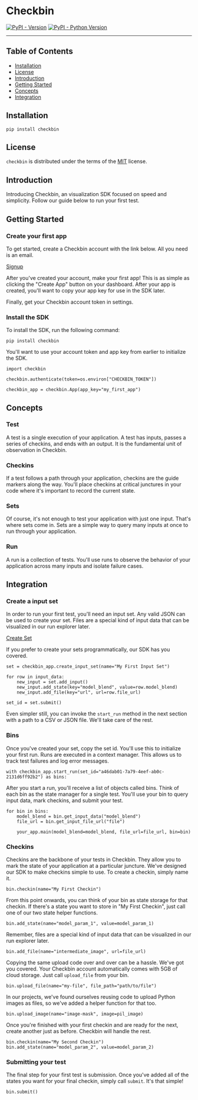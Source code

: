 # Checkbin

[![PyPI - Version](https://img.shields.io/pypi/v/checkbin.svg)](https://pypi.org/project/checkbin)
[![PyPI - Python Version](https://img.shields.io/pypi/pyversions/checkbin.svg)](https://pypi.org/project/checkbin)

---

## Table of Contents

- [Installation](#installation)
- [License](#license)
- [Introduction](#introduction)
- [Getting Started](#getting-started)
- [Concepts](#concepts)
- [Integration](#integration)

## Installation

```console
pip install checkbin
```

## License

`checkbin` is distributed under the terms of the [MIT](https://spdx.org/licenses/MIT.html) license.

## Introduction

Introducing Checkbin, an visualization SDK focused on speed and simplicity. Follow our guide below to run your first test.

## Getting Started

### Create your first app

To get started, create a Checkbin account with the link below. All you need is an email.

[Signup](https://app.checkbin.dev/signup)

After you've created your account, make your first app! This is as simple as clicking the "Create App" button on your dashboard. After your app is created, you'll want to copy your app key for use in the SDK later.

Finally, get your Checkbin account token in settings.

### Install the SDK

To install the SDK, run the following command:

```
pip install checkbin
```

You'll want to use your account token and app key from earlier to initialize the SDK.

```
import checkbin

checkbin.authenticate(token=os.environ["CHECKBIN_TOKEN"])

checkbin_app = checkbin.App(app_key="my_first_app")
```

## Concepts

### Test

A test is a single execution of your application. A test has inputs, passes a series of checkins, and ends with an output. It is the fundamental unit of observation in Checkbin.

### Checkins

If a test follows a path through your application, checkins are the guide markers along the way. You'll place checkins at critical junctures in your code where it's important to record the current state.

### Sets

Of course, it's not enough to test your application with just one input. That's where sets come in. Sets are a simple way to query many inputs at once to run through your application.

### Run

A run is a collection of tests. You'll use runs to observe the behavior of your application across many inputs and isolate failure cases.

## Integration

### Create a input set

In order to run your first test, you'll need an input set. Any valid JSON can be used to create your set. Files are a special kind of input data that can be visualized in our run explorer later.

[Create Set](https://app.checkbin.dev/dashboard/input-sets)

If you prefer to create your sets programmatically, our SDK has you covered.

```
set = checkbin_app.create_input_set(name="My First Input Set")

for row in input_data:
    new_input = set.add_input()
    new_input.add_state(key="model_blend", value=row.model_blend)
    new_input.add_file(key="url", url=row.file_url)

set_id = set.submit()
```

Even simpler still, you can invoke the `start_run` method in the next section with a path to a CSV or JSON file. We'll take care of the rest.

### Bins

Once you've created your set, copy the set id. You'll use this to initialize your first run. Runs are executed in a context manager. This allows us to track test failures and log error messages.

```
with checkbin_app.start_run(set_id="a46dab01-7a79-4eef-ab0c-2131d6ff92b2") as bins:
```

After you start a run, you'll receive a list of objects called bins. Think of each bin as the state manager for a single test. You'll use your bin to query input data, mark checkins, and submit your test.

```
for bin in bins:
    model_blend = bin.get_input_data("model_blend")
    file_url = bin.get_input_file_url("file")

    your_app.main(model_blend=model_blend, file_url=file_url, bin=bin)

```

### Checkins

Checkins are the backbone of your tests in Checkbin. They allow you to mark the state of your application at a particular juncture. We've designed our SDK to make checkins simple to use. To create a checkin, simply name it.

```
bin.checkin(name="My First Checkin")
```

From this point onwards, you can think of your bin as state storage for that checkin. If there's a state you want to store in "My First Checkin", just call one of our two state helper functions.

```
bin.add_state(name="model_param_1", value=model_param_1)
```

Remember, files are a special kind of input data that can be visualized in our run explorer later.

```
bin.add_file(name="intermediate_image", url=file_url)
```

Copying the same upload code over and over can be a hassle. We've got you covered. Your Checkbin account automatically comes with 5GB of cloud storage. Just call `upload_file` from your bin.

```
bin.upload_file(name="my-file", file_path="path/to/file")
```

In our projects, we've found ourselves reusing code to upload Python images as files, so we've added a helper function for that too.

```
bin.upload_image(name="image-mask", image=pil_image)
```

Once you're finished with your first checkin and are ready for the next, create another just as before. Checkbin will handle the rest.

```
bin.checkin(name="My Second Checkin")
bin.add_state(name="model_param_2", value=model_param_2)
```

### Submitting your test

The final step for your first test is submission. Once you've added all of the states you want for your final checkin, simply call `submit`. It's that simple!

```
bin.submit()
```
